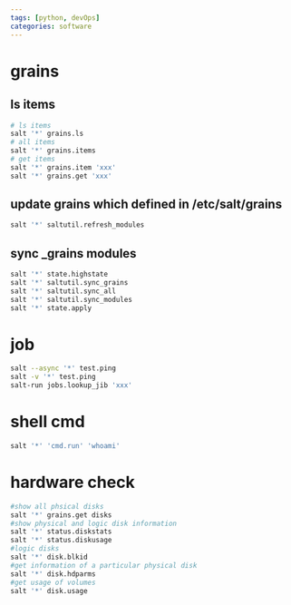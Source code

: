 ```yaml
---
tags: [python, devOps]
categories: software 	
---
```

# grains

## ls items
```sh
# ls items
salt '*' grains.ls
# all items
salt '*' grains.items
# get items
salt '*' grains.item 'xxx'
salt '*' grains.get 'xxx'
```

## update grains which defined in /etc/salt/grains
```sh
salt '*' saltutil.refresh_modules
```
## sync _grains modules
```sh
salt '*' state.highstate
salt '*' saltutil.sync_grains
salt '*' saltutil.sync_all
salt '*' saltutil.sync_modules
salt '*' state.apply
```

# job
```sh
salt --async '*' test.ping
salt -v '*' test.ping
salt-run jobs.lookup_jib 'xxx'
```
# shell cmd
```sh
salt '*' 'cmd.run' 'whoami'
```

# hardware check
```sh
#show all phsical disks
salt '*' grains.get disks
#show physical and logic disk information
salt '*' status.diskstats
salt '*' status.diskusage
#logic disks
salt '*' disk.blkid
#get information of a particular physical disk
salt '*' disk.hdparms
#get usage of volumes
salt '*' disk.usage
```